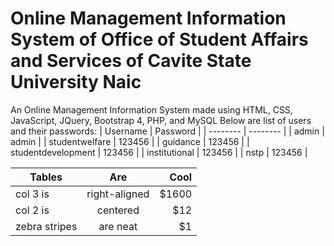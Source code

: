 # Online Management Information System of Office of Student Affairs and Services of Cavite State University Naic
An Online Management Information System made using HTML, CSS, JavaScript, JQuery, Bootstrap 4, PHP, and MySQL
Below are list of users and their passwords:
| Username | Password |
| -------- | -------- |
| admin | admin |
| studentwelfare | 123456 |
| guidance | 123456 |
| studentdevelopment | 123456 |
| institutional | 123456 |
| nstp | 123456 |


| Tables     | Are       | Cool  |
| ------------- |:-------------:| -----:|
| col 3 is    | right-aligned | $1600 |
| col 2 is    | centered    |   $12 |
| zebra stripes| are neat    |    $1 |
